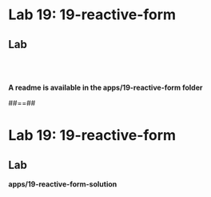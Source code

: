 <!-- .slide: class="exercice" -->
# Lab 19: 19-reactive-form
## Lab

<br><br>

<b>A readme is available in the apps/19-reactive-form folder</b>

##==##
<!-- .slide: class="exercice full-center" -->
# Lab 19: 19-reactive-form
## Lab
<b>apps/19-reactive-form-solution</b>
